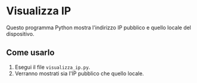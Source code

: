 # Visualizza IP

Questo programma Python mostra l'indirizzo IP pubblico e quello locale del dispositivo.

## Come usarlo

1. Esegui il file `visualizza_ip.py`.
2. Verranno mostrati sia l'IP pubblico che quello locale.
